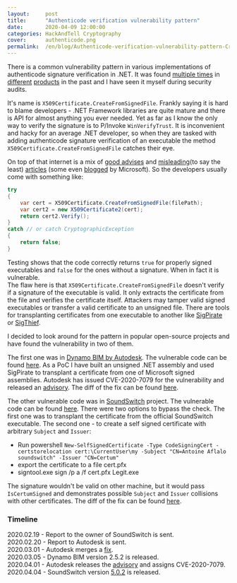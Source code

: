 ```yaml
---
layout:     post
title:      "Authenticode verification vulnerability pattern"
date:       2020-04-09 12:00:00
categories: HackAndTell Cryptography
cover:      authenticode.png
permalink:  /en/blog/Authenticode-verification-vulnerability-pattern-CreateFromSignedFile
---
```

There is a common vulnerability pattern in various implementations of authenticode signature verification in .NET. It was found [multiple times](https://blogs.msdn.microsoft.com/ace_team/2009/01/25/vulnerabilities-in-web-applications-due-to-improper-use-of-crypto-part-3/) in [different](https://bugs.chromium.org/p/project-zero/issues/detail?id=1660) [products](https://www.reddit.com/r/netsec/comments/akrsi7/exploit_for_check_point_zonealarm_antivirus/efb3o86/) in the past and I have seen it myself during security audits.

It's name is `X509Certificate.CreateFromSignedFile`. Frankly saying it is hard to blame developers - .NET Framework libraries are quite mature and there is API for almost anything you ever needed. Yet as far as I know the only way to verify the signature is to P/Invoke `WinVerifyTrust`. It is inconvenient and hacky for an average .NET developer, so when they are tasked with adding authenticode signature verification of an executable the method `X509Certificate.CreateFromSignedFile` catches their eye.

On top of that internet is a mix of [good advises](https://stackoverflow.com/questions/24060009/checking-digital-signature-on-exe   ) and [misleading](https://www.drdobbs.com/extracting-digital-signatures-from-signe/184416921)(to say the least) [articles](https://www.kunal-chowdhury.com/2017/01/csharp-code-to-detect-whether-binaries-are-digitally-signed.html) (some even [blogged](https://blogs.msdn.microsoft.com/windowsmobile/2006/05/17/programmatically-checking-the-authenticode-signature-on-a-file/) by Microsoft). So the developers usually come with something like:
```cs
try
{
    var cert = X509Certificate.CreateFromSignedFile(filePath);
    var cert2 = new X509Certificate2(cert);
    return cert2.Verify();
}
catch // or catch CryptographicException
{
    return false;
}
```

Testing shows that the code correctly returns `true` for properly signed executables and `false` for the ones without a signature. When in fact it is vulnerable.  
The flaw here is that `X509Certificate.CreateFromSignedFile` doesn't verify if a signature of the executable is valid. It only extracts the certificate from the file and verifies the certificate itself. Attackers may tamper valid signed executables or transfer a valid certificate to an unsigned file. There are tools for transplanting certificates from one executable to another like [SigPirate](https://github.com/xorrior/Random-CSharpTools/tree/master/SigPirate) or [SigThief](https://github.com/secretsquirrel/SigThief).

I decided to look around for the pattern in popular open-source projects and have found the vulnerability in two of them.

The first one was in [Dynamo BIM by Autodesk](https://dynamobim.org/). The vulnerable code can be found [here](https://github.com/DynamoDS/Dynamo/blob/767577c6c0de187b64fc3dda3ff012f16c008208/src/DynamoUtilities/CertificateVerification.cs#L44). As a PoC I have built an unsigned .NET assembly and used SigPirate to transplant a certificate from one of Microsoft signed assemblies. Autodesk has issued CVE-2020-7079 for the vulnerability and released an [advisory](https://www.autodesk.com/trust/security-advisories/adsk-sa-2020-0001). The diff of the fix can be found [here](https://github.com/DynamoDS/Dynamo/pull/10421/files).

The other vulnerable code was in [SoundSwitch](https://github.com/Belphemur/SoundSwitch) project. The vulnerable code can be found [here](https://github.com/Belphemur/SoundSwitch/blob/2331d90669e63d14ea5c2784a71e33d39eaf59ff/SoundSwitch/Framework/Updater/SignatureChecker.cs#L29-L47). There were two options to bypass the check. The first one was to transplant the certificate from the official SoundSwitch executable. The second one - to create a self signed certificate with arbitrary `Subject` and `Issuer`:  
* Run powershell `New-SelfSignedCertificate -Type CodeSigningCert -certstorelocation cert:\CurrentUser\my -Subject "CN=Antoine Aflalo soundswitch" -Issuer "CN=Certum"`
* export the certificate to a file cert.pfx
* signtool.exe sign /p a /f cert.pfx Legit.exe

The signature wouldn't be valid on other machine, but it would pass `IsCertumSigned` and demonstrates possible `Subject` and `Issuer` collisions with other certificates. The diff of the fix can be found [here](https://github.com/Belphemur/SoundSwitch/commit/2723a860421055addceaafca8b42e9415bf1f679).

### Timeline
2020.02.19 - Report to the owner of SoundSwitch is sent.  
2020.02.20 - Report to Autodesk is sent.  
2020.03.01 - Autodesk merges a [fix](https://github.com/DynamoDS/Dynamo/pull/10421/files).  
2020.03.05 - Dynamo BIM version 2.5.2 is released.  
2020.04.01 - Autodesk releases the [advisory](https://www.autodesk.com/trust/security-advisories/adsk-sa-2020-0001) and assigns CVE-2020-7079.  
2020.04.04 - SoundSwitch version [5.0.2](https://github.com/Belphemur/SoundSwitch/releases/tag/v5.0.2) is released.  